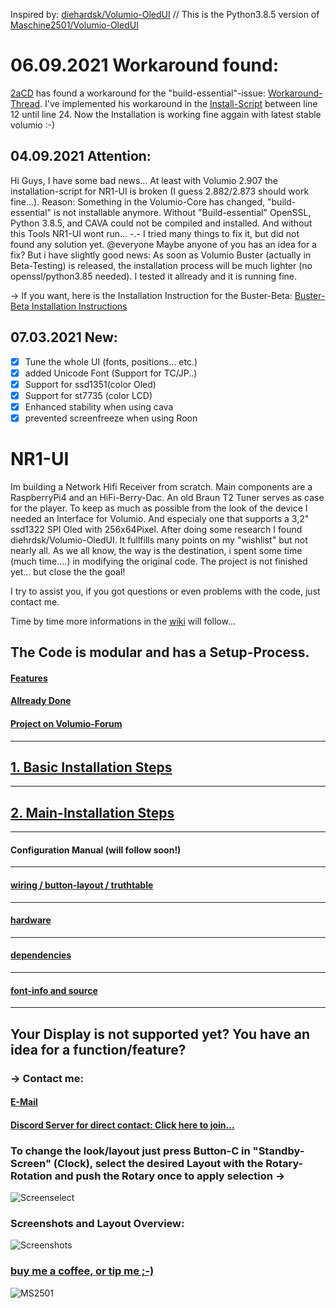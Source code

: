 Inspired by: [diehardsk/Volumio-OledUI](https://github.com/diehardsk/Volumio-OledUI) // 
This is the Python3.8.5 version of [Maschine2501/Volumio-OledUI](https://github.com/Maschine2501/Volumio-OledUI/)

# 06.09.2021 Workaround found:
[2aCD](https://github.com/2aCD-creator) has found a workaround for the "build-essential"-issue: [Workaround-Thread](https://community.volumio.org/t/cannot-install-build-essential-package/46856/16?u=maschine2501).
I've implemented his workaround in the [Install-Script](https://github.com/Maschine2501/NR1-UI/blob/master/install-buildfix.sh) between line 12 until line 24.
Now the Installation is working fine aggain with latest stable volumio :-)

## 04.09.2021 Attention:
Hi Guys, I have some bad news...
At least with Volumio 2.907 the installation-script for NR1-UI is broken (I guess 2.882/2.873 should work fine...).
Reason: Something in the Volumio-Core has changed, "build-essential" is not installable anymore. 
Without "Build-essential" OpenSSL, Python 3.8.5, and CAVA could not be compiled and installed.
And without this Tools NR1-UI wont run...
-.-
I tried many things to fix it, but did not found any solution yet.
@everyone Maybe anyone of you has an idea for a fix?
But i have slightly good news: As soon as Volumio Buster (actually in Beta-Testing) is released, the installation process will be much lighter (no openssl/python3.85 needed). 
I tested it allready and it is running fine.

-> If you want, here is the Installation Instruction for the Buster-Beta:
[Buster-Beta Installation Instructions](https://github.com/Maschine2501/NR1-UI/wiki/Volumio-Buster-(Beta)-Installation)

## 07.03.2021 New:
- [x] Tune the whole UI (fonts, positions... etc.)
- [x] added Unicode Font (Support for TC/JP..)
- [x] Support for ssd1351(color Oled)
- [x] Support for st7735 (color LCD)
- [x] Enhanced stability when using cava
- [x] prevented screenfreeze when using Roon

# NR1-UI
Im building a Network Hifi Receiver from scratch. Main components are a RaspberryPi4 and an HiFi-Berry-Dac. An old Braun T2 Tuner serves as case for the player.
To keep as much as possible from the look of the device I needed an Interface for Volumio. And especialy one that supports a 3,2" ssd1322 SPI Oled with 256x64Pixel.
After doing some research I found diehrdsk/Volumio-OledUI. It fullfills many points on my "wishlist" but not nearly all.
As we all know, the way is the destination, i spent some time (much time....) in modifying the original code.
The project is not finished yet... but close the the goal!

I try to assist you, if you got questions or even problems with the code, just contact me. 

Time by time more informations in the [wiki](https://github.com/Maschine2501/NR1-UI/wiki) will follow...

## The Code is modular and has a Setup-Process.

#### [Features](https://github.com/Maschine2501/NR1-UI/wiki/Features)


#### [Allready Done](https://github.com/Maschine2501/NR1-UI/wiki/Allready-Done)


#### [Project on Volumio-Forum](https://community.volumio.org/t/oled-user-inteface-for-volumio-with-rotary-and-4-buttons-modular-highly-configurable-supports-ssd1306-and-ssd1322/40378?u=maschine2501)

---

## [1. Basic Installation Steps](https://github.com/Maschine2501/NR1-UI/wiki/Basic-Installation-Steps)

---

## [2. Main-Installation Steps](https://github.com/Maschine2501/NR1-UI/wiki/Main-Installation-Steps)
---

#### Configuration Manual (will follow soon!)
---

#### [wiring / button-layout / truthtable](https://github.com/Maschine2501/NR1-UI/wiki/wiring-and-button-truth-table)
---

#### [hardware](https://github.com/Maschine2501/NR1-UI/wiki/hardware)
---

#### [dependencies](https://github.com/Maschine2501/NR1-UI/wiki/dependencies)
---

#### [font-info and source](https://github.com/Maschine2501/NR1-UI/wiki/font-information-(source))
---

## Your Display is not supported yet? You have an idea for a function/feature?
### -> Contact me:
#### [E-Mail](mailto:Maschine2501@gmx.de?subject=[GitHub]%20Source%20Han%20Sans)
#### [Discord Server for direct contact: Click here to join...](https://discord.gg/GJ4ED3F)


### To change the look/layout just press Button-C in "Standby-Screen" (Clock), select the desired Layout with the Rotary-Rotation and push the Rotary once to apply selection -> 
![Screenselect](https://github.com/Maschine2501/NR1-UI/blob/master/wiki/screenshots/ssd1322Screenselect.png)

### Screenshots and Layout Overview:
![Screenshots](https://github.com/Maschine2501/NR1-UI/blob/master/wiki/screenshots/Screenshots.png)

### [buy me a coffee, or tip me ;-)](https://paypal.me/maschine2501)

![MS2501](https://github.com/Maschine2501/NR1-UI/blob/master/wiki/MS2501.png)

